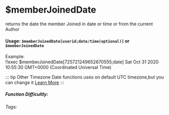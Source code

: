 # $memberJoinedDate
returns the date the member Joined in date or time or from the current Author
#### Usage: `$memberJoinedDate[userid;date/time(optional)]` or `$memberJoinedDate`
Example:
<br/>
<discord-messages>
	<discord-message :bot="false" role-color="#ffcc9a" author="Member">
		!!exec $memberJoinedDate[725721249652670555;date]
	</discord-message>
	<discord-message :bot="true" role-color="#0099ff" author="Custom Command" avatar="https://media.discordapp.net/avatars/725721249652670555/781224f90c3b841ba5b40678e032f74a.webp">
		Sat Oct 31 2020 10:55:30 GMT+0000 (Coordinated Universal Time)
	</discord-message>
</discord-messages>

::: tip Other Timezone
Date functions uses on default UTC timezone,but you can change it [Learn More](./timezone.md)
:::

##### Function Difficultly: <Badge type="tip" text="Easy" vertical="middle" /> 
###### Tags: <Badge type="tip" text="memberJoinedDate" vertical="middle" /> 